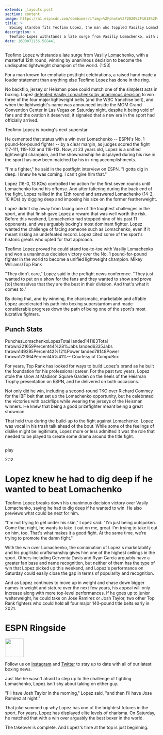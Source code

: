 ```yaml
--- 
extends: _layouts.post 
section: content 
image: https://a1.espncdn.com/combiner/i?img=%2Fphoto%2F2020%2F1018%2Fr762361_1296x729_16%2D9.jpg 
title: > 
  Boxing stardom fits Teofimo Lopez, the man who toppled Vasiliy Lomachenko 
description: > 
  Teofimo Lopez withstands a late surge from Vasiliy Lomachenko, with a masterful 12th round, winning by unanimous decision to become the undisputed lightweight champion of the world.(1:53)For a man known for emphatic postfight celebrations, a raised hand made a louder statement than anything else Teofimo Lopez has done in the ring.Lopez wanted the challenge of facing someone such as Lomachenko, even if it meant risking an undefeated record.Teofimo Lopez proved he could stand toe-to-toe with Vasiliy Lomachenko and won a unanimous decision victory over the No.Just like he wasn't afraid to step up to the challenge of fighting Lomachenko, Lopez isn't shy about taking on either guy. 
date: 1603072136.588441 
--- 
```

<div><p>Teofimo Lopez withstands a late surge from Vasiliy Lomachenko, with a masterful 12th round, winning by unanimous decision to become the undisputed lightweight champion of the world. (1:53)</p><p>For a man known for emphatic postfight celebrations, a raised hand made a louder statement than anything else Teofimo Lopez has done in the ring.</p><p>No backflip, jersey or Heisman pose could match one of the simplest acts in boxing. Lopez <a href="/boxing/story/_/id/30137076/teofimo-lopez-upsets-vasiliy-lomachenko-become-youngest-four-belt-champion">defeated Vasiliy Lomachenko by unanimous decision</a> to win three of the four major lightweight belts (and the WBC franchise belt), and when the lightweight's name was announced inside the MGM Grand Convention Center in Las Vegas on Saturday night, despite it being void of fans and the ovation it deserved, it signaled that a new era in the sport had officially arrived.</p><p>Teofimo Lopez is boxing's next superstar.</p><p>He cemented that status with a win over Lomachenko -- ESPN's No. 1 pound-for-pound fighter -- by a clear margin, as judges scored the fight 117-111, 119-102 and 116-112. Now, at 23 years old, Lopez is a unified lightweight champion, and the showmanship he displayed during his rise in the sport has now been matched by his in-ring accomplishments.</p><p>"I'm a fighter," he said in the postfight interview on ESPN. "I gotta dig in deep. I knew he was coming. I can't give him that."</p><p>Lopez (16-0, 13 KOs) controlled the action for the first seven rounds until Lomachenko found his offense. And after faltering during the back end of the fight, Lopez rallied in the 12th round and answered Lomachenko (14-2, 10 KOs) by digging deep and imposing his size on the former featherweight.</p><p>Lopez didn't shy away from facing one of the toughest challenges in the sport, and that finish gave Lopez a reward that was well worth the risk. Before this weekend, Lomachenko had stopped nine of his past 11 opponents, and was arguably boxing's most dominant fighter. Lopez wanted the challenge of facing someone such as Lomachenko, even if it meant risking an undefeated record. Lopez cited some of the sport's historic greats who opted for that approach.</p><img class=" lazyload lazyload">Teofimo Lopez proved he could stand toe-to-toe with Vasiliy Lomachenko and won a unanimous decision victory over the No. 1 pound-for-pound fighter in the world to become a unified lightweight champion.&#160;Mikey Williams/Top Rank<p>"They didn't care," Lopez said in the prefight news conference. "They just wanted to put on a show for the fans and they wanted to show and prove [to] themselves that they are the best in their division. And that's what it comes to."</p><p>By doing that, and by winning, the charismatic, marketable and affable Lopez accelerated his path into boxing superstardom and made considerable progress down the path of being one of the sport's most lucrative fighters.</p><h2 class="table-caption">Punch Stats</h2>PunchesLomachenkoLopezTotal landed141183Total thrown321659Percent44%28%Jabs landed6335Jabs thrown149295Percent42%12%Power landed78148Power thrown172364Percent45%41%-- Courtesy of CompuBox<p>For years, Top Rank has looked for ways to build Lopez's brand as he built the foundation for his professional career. For the past two years, Lopez stole the show at Madison Square Garden on the heels of the Heisman Trophy presentation on ESPN, and he delivered on both occasions.</p><p>Not only did he win, including a second-round TKO over Richard Commey for the IBF belt that set up the Lomachenko opportunity, but he celebrated the victories with backflips while wearing the jerseys of the Heisman winners. He knew that being a good prizefighter meant being a great showman.</p><p>That held true during the build-up to the fight against Lomachenko. Lopez was vocal in his trash talk ahead of the bout. While some of the feelings of dislike might be legitimate, Lopez more or less admitted it was the role that needed to be played to create some drama around the title fight.</p><img class=" lazyload lazyload"><p class="video-play-button">play</p><p class="media-duration">2:12</p><h1 class="contentItem__title contentItem__title--media">Lopez knew he had to dig deep if he wanted to beat Lomachenko</h1><p class="contentItem__subhead">Teofimo Lopez breaks down his unanimous decision victory over Vasily Lomachenko, saying he had to dig deep if he wanted to win. He also previews what could be next for him.</p><p>"I'm not trying to get under his skin," Lopez said. "I'm just being outspoken. Come that night, he wants to take it out on me, great. I'm trying to take it out on him, too. That's what makes it a good fight. At the same time, we're trying to promote the damn fight."</p><p>With the win over Lomachenko, the combination of Lopez's marketability and his pugilistic craftsmanship gives him one of the highest ceilings in the sport. Others including Gervonta Davis and Ryan Garcia arguably have a greater fan base and name recognition, but neither of them has the type of win that Lopez picked up this weekend, and Lopez's performance on Saturday could easily close the gap in terms of popularity and recognition.</p><p>And as Lopez continues to move up in weight and chase down bigger names in weight and stature over the next few years, his appeal will only increase along with more top-level performances. If he goes up to junior welterweight, he could take on Jose Ramirez or Josh Taylor, two other Top Rank fighters who could hold all four major 140-pound title belts early in 2021.</p><h1>ESPN Ringside</h1><img alt="" class="floatright" src="https://a.espncdn.com/photo/2020/0305/Ringside2.png" width="61"><p>Follow us on <a href="https://www.instagram.com/espnringside/">Instagram</a> and <a href="https://twitter.com/ESPNRingside">Twitter</a> to stay up to date with all of our latest boxing news.</p>
<p>Just like he wasn't afraid to step up to the challenge of fighting Lomachenko, Lopez isn't shy about taking on either guy.</p><p>"I'll have Josh Taylor in the morning," Lopez said, "and then I'll have Jose Ramirez at night."</p><p>That joke summed up why Lopez has one of the brightest futures in the sport. For years, Lopez has displayed elite levels of charisma. On Saturday, he matched that with a win over arguably the best boxer in the world.</p><p>The takeover is complete. And Lopez's time at the top is just beginning.</p>
</div>